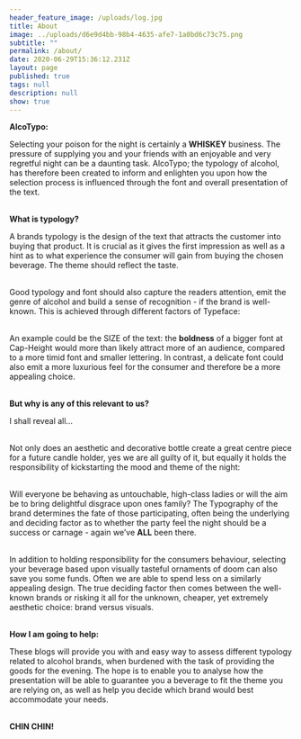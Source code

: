 ```yaml
---
header_feature_image: /uploads/log.jpg
title: About
image: ../uploads/d6e9d4bb-98b4-4635-afe7-1a0bd6c73c75.png
subtitle: ""
permalink: /about/
date: 2020-06-29T15:36:12.231Z
layout: page
published: true
tags: null
description: null
show: true
---
```



**AlcoTypo:**

Selecting your poison for the night is certainly a **WHISKEY** business. The pressure of supplying you and your friends with an enjoyable and very regretful night can be a daunting task. AlcoTypo; the typology of alcohol, has therefore been created to inform and enlighten you upon how the selection process is influenced through the font and overall presentation of the text. 

\
**What is typology?**

A brands typology is the design of the text that attracts the customer into buying that product. It is crucial as it gives the first impression as well as a hint as to what experience the consumer will gain from buying the chosen beverage. The theme should reflect the taste.

\
Good typology and font should also capture the readers attention, emit the genre of alcohol and build a sense of recognition - if the brand is well-known. This is achieved through different factors of Typeface:

\
An example could be the SIZE of the text: the **boldness** of a bigger font at Cap-Height would more than likely attract more of an audience, compared to a more timid font and smaller lettering. In contrast, a delicate font could also emit a more luxurious feel for the consumer and therefore be a more appealing choice. 

\
**But why is any of this relevant to us?**

I shall reveal all…

\
Not only does an aesthetic and decorative bottle create a great centre piece for a future candle holder, yes we are all guilty of it, but equally it holds the responsibility of kickstarting the mood and theme of the night:

\
Will everyone be behaving as untouchable, high-class ladies or will the aim be to bring delightful disgrace upon ones family? The Typography of the brand determines the fate of those participating, often being the underlying and deciding factor as to whether the party feel the night should be a success or carnage - again we’ve **ALL** been there.

\
In addition to holding responsibility for the consumers behaviour, selecting your beverage based upon visually tasteful ornaments of doom can also save you some funds. Often we are able to spend less on a similarly appealing design. The true deciding factor then comes between the well-known brands or risking it all for the unknown, cheaper, yet extremely aesthetic choice: brand versus visuals.

\
**How I am going to help:**

These blogs will provide you with and easy way to assess different typology related to alcohol brands, when burdened with the task of providing the goods for the evening. The hope is to enable you to analyse how the presentation will be able to guarantee you a beverage to fit the theme you are relying on, as well as help you decide which brand would best accommodate your needs.

\
**CHIN CHIN!**